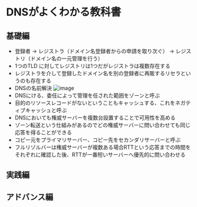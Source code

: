 # DNSがよくわかる教科書
## 基礎編

- 登録者 -> レジストラ（ドメイン名登録者からの申請を取り次ぐ） -> レジストリ（ドメイン名の一元管理を行う）
- 1つのTLD に対してレジストリは1つだがレジストラは複数存在する
- レジストラを介して登録したドメイン名を別の登録者に再販するリセラというのも存在する 
- DNSの名前解決
  ![image](https://user-images.githubusercontent.com/49634472/150675079-52235f26-92df-4f8b-a2b6-330a3524de28.png)
- DNSにける、委任によって管理を任された範囲をゾーンと呼ぶ
- 目的のリソースレコードがないということもキャッシュする、これをネガティブキャッシュと呼ぶ
- DNSにおいても権威サーバーを複数台設置することで可用性を高める
- ゾーン転送という仕組みがあるのでどの権威サーバーに問い合わせても同じ応答を得ることができる
- コピー元をプライマリサーバー、コピー先をセカンダリサーバーと呼ぶ
- フルリゾルバーは権威サーバーが複数ある場合RTTという応答までの時間をそれぞれに確認した後、RTTが一番短いサーバーへ優先的に問い合わせる
## 実践編
## アドバンス編